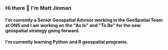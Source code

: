 ### Hi there 👋 I'm Matt Jinman

#### I'm currently a Senior Geospatial Advisor working in the GeoSpatial Team at ONS and I am working on the "As Is" and "To Be" for the new geospatial strategy going forward.

#### I'm currently learning Python and R geospatial programs.

<!--
**jinman1883/jinman1883** is a ✨ _special_ ✨ repository because its `README.md` (this file) appears on your GitHub profile.

Here are some ideas to get you started:

- 🔭 I’m currently working on ...
- 🌱 I’m currently learning ...
- 👯 I’m looking to collaborate on ...
- 🤔 I’m looking for help with ...
- 💬 Ask me about ...
- 📫 How to reach me: ...
- 😄 Pronouns: ...
- ⚡ Fun fact: ...
-->
